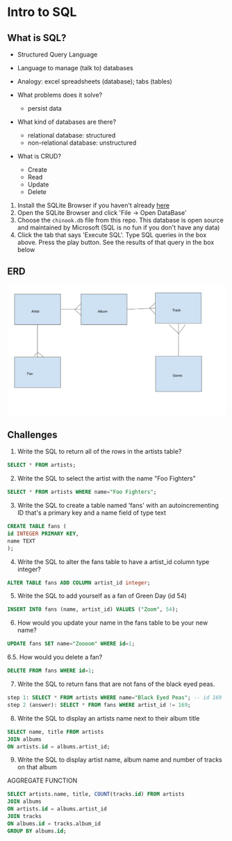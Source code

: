 # Intro to SQL

## What is SQL?
- Structured Query Language
- Language to manage (talk to) databases
- Analogy: excel spreadsheets (database); tabs (tables)

- What problems does it solve?
    - persist data
- What kind of databases are there?
    - relational database: structured 
    - non-relational database: unstructured 
- What is CRUD? 
    - Create
    - Read
    - Update
    - Delete

1. Install the SQLite Browser if you haven't already [here](http://sqlitebrowser.org/)
2. Open the SQLite Browser and click 'File -> Open DataBase'
3. Choose the `chinook.db` file from this repo. This database is open source and maintained by Microsoft (SQL is no fun if you don't have any data)
4. Click the tab that says 'Execute SQL'. Type SQL queries in the box above. Press the play button. See the results of that query in the box below


## ERD
<img src="erd.jpg" style="display:inline"  alt="erd of today's activity">

## Challenges

1. Write the SQL to return all of the rows in the artists table?

```sql
SELECT * FROM artists;
```

2. Write the SQL to select the artist with the name "Foo Fighters"

```sql
SELECT * FROM artists WHERE name="Foo Fighters";
```

3. Write the SQL to create a table named 'fans' with an autoincrementing ID that's a primary key and a name field of type text

```sql
CREATE TABLE fans (
id INTEGER PRIMARY KEY,
name TEXT
);
```

4. Write the SQL to alter the fans table to have a artist_id column type integer?

```sql
ALTER TABLE fans ADD COLUMN artist_id integer;
```

5. Write the SQL to add yourself as a fan of Green Day (id 54)

```sql
INSERT INTO fans (name, artist_id) VALUES ("Zoom", 54);
```

6. How would you update your name in the fans table to be your new name?

 ```sql
UPDATE fans SET name="Zoooom" WHERE id=1;
 ```

6.5. How would you delete a fan?

```sql
DELETE FROM fans WHERE id=1;
```

7. Write the SQL to return fans that are not fans of the black eyed peas.

```sql
step 1: SELECT * FROM artists WHERE name="Black Eyed Peas"; -- id 169
step 2 (answer): SELECT * FROM fans WHERE artist_id != 169;
```

8. Write the SQL to display an artists name next to their album title

```sql
SELECT name, title FROM artists
JOIN albums
ON artists.id = albums.artist_id;
```

9. Write the SQL to display artist name, album name and number of tracks on that album

AGGREGATE FUNCTION

```sql
SELECT artists.name, title, COUNT(tracks.id) FROM artists
JOIN albums
ON artists.id = albums.artist_id
JOIN tracks
ON albums.id = tracks.album_id
GROUP BY albums.id;
```

